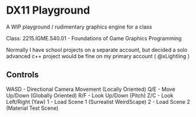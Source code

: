 # DX11 Playground

A WIP playground / rudimentary graphics engine for a class

Class: 2215.IGME.540.01 - Foundations of Game Graphics Programming

Normally I have school projects on a separate account, but decided a solo advanced c++ project would be fine on my primary account ( @xLightling )

## Controls

WASD - Directional Camera Movement (Locally Oriented)
Q/E - Move Up/Down (Globally Oriented)
R/F - Look Up/Down (Pitch)
Z/C - Look Left/Right (Yaw)
1 - Load Scene 1 (Surrealist WeirdScape)
2 - Load Scene 2 (Material Test Scene)
